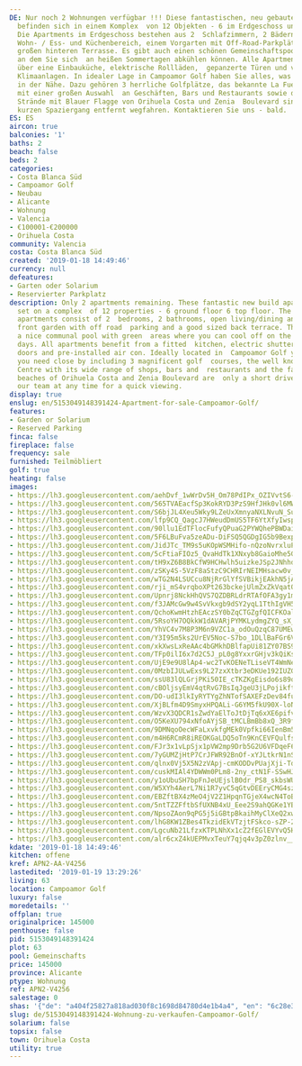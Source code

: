 ```yaml
---
DE: Nur noch 2 Wohnungen verfügbar !!! Diese fantastischen, neu gebauten Apartments
  befinden sich in einem Komplex  von 12 Objekten - 6 im Erdgeschoss und 6 im Obergeschoss.
  Die Apartments im Erdgeschoss bestehen aus 2  Schlafzimmern, 2 Bädern, einem offenen
  Wohn- / Ess- und Küchenbereich, einem Vorgarten mit Off-Road-Parkplätzen  und einer
  großen hinteren Terrasse. Es gibt auch einen schönen Gemeinschaftspool mit Grünflächen,
  an dem Sie sich  an heißen Sommertagen abkühlen können. Alle Apartments verfügen
  über eine Einbauküche, elektrische Rollläden,  gepanzerte Türen und vorinstallierte
  Klimaanlagen. In idealer Lage in Campoamor Golf haben Sie alles, was Sie  brauchen,
  in der Nähe. Dazu gehören 3 herrliche Golfplätze, das bekannte La Fuente Center
  mit einer großen Auswahl  an Geschäften, Bars und Restaurants sowie die berühmten
  Strände mit Blauer Flagge von Orihuela Costa und Zenia  Boulevard sind nur einen
  kurzen Spaziergang entfernt wegfahren. Kontaktieren Sie uns - bald.
ES: ES
aircon: true
balconies: '1'
baths: 2
beach: false
beds: 2
categories:
- Costa Blanca Süd
- Campoamor Golf
- Neubau
- Alicante
- Wohnung
- Valencia
- €100001-€200000
- Orihuela Costa
community: Valencia
costa: Costa Blanca Süd
created: '2019-01-18 14:49:46'
currency: null
defeatures:
- Garten oder Solarium
- Reservierter Parkplatz
description: Only 2 apartments remaining. These fantastic new build apartments are
  set on a complex  of 12 properties - 6 ground floor 6 top floor. The ground floor
  apartments consist of 2  bedrooms, 2 bathrooms, open living/dining and kitchen area,
  front garden with off road  parking and a good sized back terrace. There is also
  a nice communal pool with green  areas where you can cool off on the hot summer
  days. All apartments benefit from a fitted  kitchen, electric shutters, armoured
  doors and pre-installed air con. Ideally located in  Campoamor Golf you have everything
  you need close by including 3 magnificent golf  courses, the well known La Fuente
  Centre with its wide range of shops, bars and  restaurants and the famous blue flag
  beaches of Orihuela Costa and Zenia Boulevard are  only a short drive away. Contact
  our team at any time for a quick viewing.
display: true
enslug: en/5153049148391424-Apartment-for-sale-Campoamor-Golf/
features:
- Garden or Solarium
- Reserved Parking
finca: false
fireplace: false
frequency: sale
furnished: Teilmöbliert
golf: true
heating: false
images:
- https://lh3.googleusercontent.com/aehDvf_1wWrDv5H_Om78PdIPx_OZIVvtS6-u7LeaYCPnKJTuoLzII5nzTrP3m2STDJrX0zWGMGgAJnlMRHnBEg=w640-rj-e30-l100
- https://lh3.googleusercontent.com/565TVAEacfSp3KokRYD3PzS9HfJHk0vl6MW-sh1lNv-F0QB45HZwf8ICop9ZHK6jtn0p5wvsFFkKATMs8wM=w640-rj-e30-l100
- https://lh3.googleusercontent.com/S6bjJL4Xeu5Wky9LZeUxXmnyaNXLNvuN_SuTM3kyVJfbZBgUxX-LXQuDgMX9IKRAMz9q7hamZemKLKO2wNoP9Q=w640-rj-e30-l100
- https://lh3.googleusercontent.com/lfp9CQ_QagcJ7HWeudDmUS5TF6YtXfyIwspncfaFeB62mt1m-xQwn3lHPZNe2Uj3ZWBV-jQ9z9nynUBO8OhZ=w640-rj-e30-l100
- https://lh3.googleusercontent.com/90llu1EdTFlocFufyQPuaG2PYWQhePBWDaiOADCUJmdxdMKrbvfbNNMmrLH9sBaIuXJcySrNB2BTbdMwshGa=w640-rj-e30-l100
- https://lh3.googleusercontent.com/5F6LBuFva5zeADu-DiFSQ5QGDgIG5b9BexpV0WbkM5NSn8ThBAHT-Ov3p28j3hiHP2Q4ukkeLm7UMFHFnzer4g=w640-rj-e30-l100
- https://lh3.googleusercontent.com/JidJTc_TM9s5uKOpWSMHifo-nQzoNvrxluP8CX89AxX53Ri1CTJuNV_x40gdJEduCZ1Gkyitf6LGEFP5vCg=w640-rj-e30-l100
- https://lh3.googleusercontent.com/5cFtiaFIOz5_QvaHdTk1XNxyb8GaioMhe5GBxranN3SpqZVTccW8IpEFmOJ9drtjAT9pWk29_VYlbt1oEg=w640-rj-e30-l100
- https://lh3.googleusercontent.com/tH9xZ6B8BkCfW9HCHwlh5uizkeJSp2JNhhd4ijKQc7WZrrbOXnrj0b79ECKSf6w-AdwdqdmD9qrY3N6-lfX5=w640-rj-e30-l100
- https://lh3.googleusercontent.com/zSKy4S-5VzF8aStzC9CHRIrNEIMHsacw0v_u-aI9LLxck0Z4WWNyfyO-Cy8R45bqexgJqvpfFTB0dfaXleQ=w640-rj-e30-l100
- https://lh3.googleusercontent.com/wTG2N4LSUCcu8NjRrGlYfSVBikjEAkhN5jAp4wTL3dSNlkHro9GOv-nItiSilwI5v3LJD_DT1rSWbkXY-YSJLQ=w640-rj-e30-l100
- https://lh3.googleusercontent.com/rji_mS4vrqboXPt263bckejUlmZxZkVqatQMHKuIjtJl_hYYT3Y9frRZLD6TRCCd3BPClGWbzDWjNl-3HPv2gQ=w640-rj-e30-l100
- https://lh3.googleusercontent.com/Upnrj8NckHhQVS7QZDBRLdrRTAfOFA3gy1msW9SDKupKtXYr6P15reu3YDwOtPiUm07FZBuZ5Sb5bk3s8Arf=w640-rj-e30-l100
- https://lh3.googleusercontent.com/f3JAMcGw9w4SvVkxgb9dSY2yqL1TthIgVH5WRQ4PO1fQPoz6nPsDRozVM52nY-HX4AP37nYKuJQlWyWuxMVT=w640-rj-e30-l100
- https://lh3.googleusercontent.com/QchoKwmHtzhEAczSY0bZqCTGZgfQICFKOaluHozPrIPxD_1NE1vccJ16XGBRMhnKIrYiO-oeOMGqVKWx7tJN=w640-rj-e30-l100
- https://lh3.googleusercontent.com/5RsoYH7OQkkW1dAVARjPYMKLydmgZYQ_sX_q4QD3oNu_wOJZ-EFzVaxW9mJ-griGQ3JsdoqjtsEBpAk2eozO=w640-rj-e30-l100
- https://lh3.googleusercontent.com/YhVC4v7M8P3M6n9VZC1a_odOuQzqC87UMEwu2zGtUg4sgkRsvsmTDZGamzx03NCw5rCLLSKX3twPi3LuUZzJ8g=w640-rj-e30-l100
- https://lh3.googleusercontent.com/Y3I95m5ks2UrEV5Noc-S7bo_1DLlBaFGr6VEQODpWRwYLS2LRsms5PtFr66dQ6wxahT0YdLksfiyvFi3UIOI=w640-rj-e30-l100
- https://lh3.googleusercontent.com/xkXwsLxReAAc4bGMkhDBlfapUi81ZY07BS9LtjHR0W1ooh35Vwu3OXow1_wHrBD7OXGGdR01lF2mnXcNhKpB=w640-rj-e30-l100
- https://lh3.googleusercontent.com/TFp0ilI6x7d2C5J_pL0g8YxxrGHjv3kQiKsA0lRTxBf1sQ-KUD4ryt-CuwP8yjPKGZrj3t_TVDUHgPZ9_b9C=w640-rj-e30-l100
- https://lh3.googleusercontent.com/UjE9e9U8lAp4-wc2TvKOENeTLiseVT4WmNeygqgtwh4WgxjrCvzF25RBHmhA7qTO5t_aqam7Se0i7KufyhI=w640-rj-e30-l100
- https://lh3.googleusercontent.com/0MzbIJULwExs9L27zxXtbr3eDKUe192IUZGSwqhmIrIuBmHERH7kIqWpDaTn2-N7w6-INoS0AhJPNYw61jF5WA=w640-rj-e30-l100
- https://lh3.googleusercontent.com/ssU83lQLGrjPKi50IE_cTKZKgEisdo6s89q3wLX0sXBHDdDSYAkKghBX1_pIIicvrvDQ1B96MoGSV_myadg=w640-rj-e30-l100
- https://lh3.googleusercontent.com/cBOljsyEmV4qtRvG7BsIqJgeU3jLPojikft6H_zqgr55G2XXAFc4pLcZigvh1irEk_gTe4srLnwJzXzfRqyr5g=w640-rj-e30-l100
- https://lh3.googleusercontent.com/DO-udI3lkIyRYTYgZhNTofSAXEFzDev84fuSGhsnKsMu_j2SnlLQ6eInrrZJppxrhY4ZLn38oLJC8eKx0Io=w640-rj-e30-l100
- https://lh3.googleusercontent.com/XjBLfm4D9SmyxHPQALi-G6YM5fkU90X-loNHdwLLVBU1dNZFCEt58u77m0HbgdTv87FLZMu59ALJpZoNKnrW=w640-rj-e30-l100
- https://lh3.googleusercontent.com/WzvX3QDCR1sZwdYaElToJtDjTq6xXE6pifv857wvdhTL3K8ouMdSXqNFIybBGImCGA20PTpJa5-aZjToKahg=w640-rj-e30-l100
- https://lh3.googleusercontent.com/O5KeXU794xNfoAYjSB_tMCLBmBb8xQ_3R9fC_BQaZn7NaeoFz2Cg_FGhbzt_0_OzCxiX5n1d3QMZfgulpigQ=w640-rj-e30-l100
- https://lh3.googleusercontent.com/9DMNqoOecWFaLxvkfgMEk0Vpfki66IenBm5-wGfCs1xPlsewhwePRIKIFePMSFSSWk4jWHGRQCyDJNS3axs=w640-rj-e30-l100
- https://lh3.googleusercontent.com/m4H6RCmR8iREOKGaLDQ5oTn9KnCEVFQulfshIzk_OmvK8sYzgLE52KiW-wEo_CzCuaumkZTc7SG7vHHBsQdyQw=w640-rj-e30-l100
- https://lh3.googleusercontent.com/FJr3x1vLpSjx1pVW2mp9Drb5G2U6VFDqeF68SGY9OicA0lu4PHOknoRQngxwZ49XEd44-9dR8MChovzLpDA=w640-rj-e30-l100
- https://lh3.googleusercontent.com/7yGUMZjHtP7CrJFWR92BnOf-xYJLtkrN1nS5HPjjSDj8gm-HGI77dn7wcXvGeRSzROH-c7mqbOPpbFWLYnMByg=w640-rj-e30-l100
- https://lh3.googleusercontent.com/qlnx0Vj5X5N2zVApj-cmKODDvPUajXji-Tdf614RwF3uX4FTOBs5Ntd_XTmjYkupIPUfnzpIwGs3VjceNB41=w640-rj-e30-l100
- https://lh3.googleusercontent.com/cuskMIAl4YDWWm0PLm8-2ny_ctN1F-SSwHJj7tB-wBjEEZvVUTOZwjClDIdW7c39fQNVKKOBKxKIvzbvPWzv=w640-rj-e30-l100
- https://lh3.googleusercontent.com/y1oUbuSH7bpFnJeUEjslB0dr_PS8_skbsWUxHoOgVGjJ1iQXa8b9yLH_CN58qf7JJi4o8-iEAAu8aU9h5c6w_w=w640-rj-e30-l100
- https://lh3.googleusercontent.com/W5XYh4AerL7Ni1R7yvC5qGtvDEEryCMG4szmEpw0A7skCb_3ze1goC2Vn3BW9uMasfHOfgsQWmthzl_duFdz=w640-rj-e30-l100
- https://lh3.googleusercontent.com/EBZftBX4zMeO4jV2Z1HpqnTGjeX4wcN4ToB0Jt0QBOVwiX80uPtnSZRgPGJt5IzC-sOSr5IwON7ySTHqsB_E=w640-rj-e30-l100
- https://lh3.googleusercontent.com/5ntTZZFftbSfUXNB4xU_Eee2S9ahQGKe1YB_WhNJKd-4QQso6gb3FfCOBlCoJ1tRS0l1SvLuUCg-7OabhhgR=w640-rj-e30-l100
- https://lh3.googleusercontent.com/NpsoZAon9qPG5j5iGBtpBkaihMyClXeQ2xw_jh3fwi18qCww0k6kFUDyLjmJS_3qTxdPkJg1459g2PI-pJA=w640-rj-e30-l100
- https://lh3.googleusercontent.com/lhG8KW1ZBes4TkzidEkVTzjtFSkco-sZP-2WBsC3vuYJSqRDUlN6Fk2klz727gZKPG1cGpqcZVVgA7xXHTot=w640-rj-e30-l100
- https://lh3.googleusercontent.com/LgcuNb21LfzxKTPLNhXx1cZ2fEGlEVYvQ5HDCr0J_8TsPy0Xpx-fExlQCBIdTnJFJZWFGelVb6ynjwZV7KXpiQ=w640-rj-e30-l100
- https://lh3.googleusercontent.com/alr6cxZ4kUEPMvxTeuY7qjq4v3pZ0zlnv__zcbUCFaynoI0lIFRUcJW3SofU5hqlLnJx3iU5oVDkng6oY7M=w640-rj-e30-l100
kdate: '2019-01-18 14:49:46'
kitchen: offene
kref: APN2-AA-V4256
lastedited: '2019-01-19 13:29:26'
living: 63
location: Campoamor Golf
luxury: false
moredetails: ''
offplan: true
originalprice: 145000
penthouse: false
pid: 5153049148391424
plot: 63
pool: Gemeinschafts
price: 145000
province: Alicante
ptype: Wohnung
ref: APN2-V4256
salestage: 0
shas: '{"de": "a404f25827a818ad030f8c1698d84780d4e1b4a4", "en": "6c28e3e76f3f59b3a9480490fc12808b1f7286c2"}'
slug: de/5153049148391424-Wohnung-zu-verkaufen-Campoamor-Golf/
solarium: false
topsix: false
town: Orihuela Costa
utility: true
---
```

